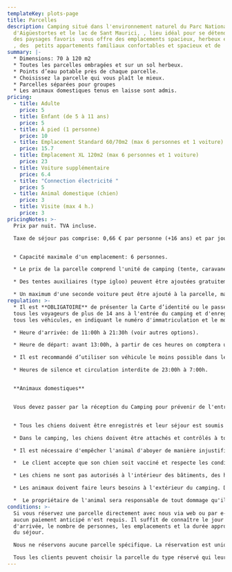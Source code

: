 ```yaml
---
templateKey: plots-page
title: Parcelles
description: Camping situé dans l'environnement naturel du Parc National
  d'Aigüestortes et le lac de Sant Maurici, , lieu idéal pour se détendre, jouir
  des paysages favoris  vous offre des emplacements spacieux, herbeux et ombreux
  , des  petits appartements familiaux confortables et spacieux et de  bungalows
summary: |-
  * Dimensions: 70 à 120 m2
  * Toutes les parcelles ombragées et sur un sol herbeux.
  * Points d’eau potable près de chaque parcelle.
  * Choisissez la parcelle qui vous plaît le mieux.
  * Parcelles séparées pour groupes
  * Les animaux domestiques tenus en laisse sont admis.
pricing:
  - title: Adulte
    price: 5
  - title: Enfant (de 5 à 11 ans)
    price: 5
  - title: À pied (1 personne)
    price: 10
  - title: Emplacement Standard 60/70m2 (max 6 personnes et 1 voiture)
    price: 15.7
  - title: Emplacement XL 120m2 (max 6 personnes et 1 voiture)
    price: 23
  - title: Voiture supplémentaire
    price: 6.4
  - title: "Connection électricité "
    price: 5
  - title: Animal domestique (chien)
    price: 3
  - title: Visite (max 4 h.)
    price: 3
pricingNotes: >-
  Prix par nuit. TVA incluse.

  Taxe de séjour pas comprise: 0,66 € par personne (+16 ans) et par jour, avec un maximum de 7 jours.


  * Capacité maximale d'un emplacement: 6 personnes.

  * Le prix de la parcelle comprend l'unité de camping (tente, caravane, camping-car ...) et un véhicule, qui est garé sur la parcelle.

  * Des tentes auxiliaires (type igloo) peuvent être ajoutées gratuitement, à condition qu'elles soient dans les limites de la parcelle.

  * Un maximum d'une seconde voiture peut être ajouté à la parcelle, mais elle doit être enregistrée et payée selon le tarif en vigueur, et elle doit être garée dans les limites de la parcelle. Si vous garez la voiture sur une autre emplacement, vous devez payer les frais de la parcelle supplémentaire que vous occupez.
regulation: >-
  * Il est **OBLIGATOIRE** de présenter la Carte d’identité ou le passeport de
  tous les voyageurs de plus de 14 ans à l'entrée du camping et d'enregistrer
  tous les véhicules, en indiquant le numéro d'immatriculation et le modèle.

  * Heure d'arrivée: de 11:00h à 21:30h (voir autres options).

  * Heure de départ: avant 13:00h, à partir de ces heures on comptera un séjour de plus.

  * Il est recommandé d’utiliser son véhicule le moins possible dans le camping et de ne jamais rouler à plus de 10km/h.                                                                 

  * Heures de silence et circulation interdite de 23:00h à 7:00h.


  **Animaux domestiques**


  Vous devez passer par la réception du Camping pour prévenir de l'entrée de votre animal.


  * Tous les chiens doivent être enregistrés et leur séjour est soumis au paiement des frais correspondants.

  * Dans le camping, les chiens doivent être attachés et contrôlés à tout moment et ne peuvent jamais occuper ou traverser une parcelle n'appartenant pas à leur propriétaire.

  * Il est nécessaire d'empêcher l'animal d'aboyer de manière injustifiée pendant les heures de repos.

  *  Le client accepte que son chien soit vacciné et respecte les conditions phytosanitaires établies par la loi.

  * Les chiens ne sont pas autorisés à l'intérieur des bâtiments, des hébergements, de l' aire de jeux et de la piscine.

  * Les animaux doivent faire leurs besoins à l'extérieur du camping. Dans tous les cas, les propriétaires doivent collecter les excréments de leurs animaux et les déposer dans un sac à la poubelle.

  *  Le propriétaire de l'animal sera responsable de tout dommage qu'il pourrait causer au reste des campeurs et à leur propriété ainsi qu'aux installations du camping.
conditions: >-
  Si vous réservez une parcelle directement avec nous via web ou par e-mail,
  aucun paiement anticipé n'est requis. Il suffit de connaître le jour
  d'arrivée, le nombre de personnes, les emplacements et la durée approximative
  du séjour.

  Nous ne réservons aucune parcelle spécifique. La réservation est uniquement pour garantir que vous trouverez une place au cas où le camping est complet.

  Tous les clients peuvent choisir la parcelle du type réservé qui leur plaît le plus parmi toutes les disponibles, uniquement au moment de l’arrivée.
---
```

